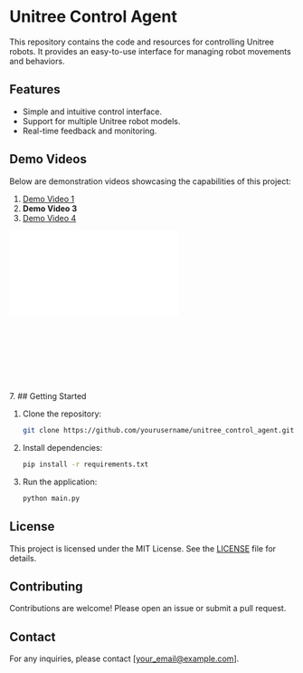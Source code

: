 # Unitree Control Agent

This repository contains the code and resources for controlling Unitree robots. It provides an easy-to-use interface for managing robot movements and behaviors.

## Features

- Simple and intuitive control interface.
- Support for multiple Unitree robot models.
- Real-time feedback and monitoring.

## Demo Videos

Below are demonstration videos showcasing the capabilities of this project:

1. [Demo Video 1](./video_demo/demo_dance1_subject1.mov)
3. **Demo Video 3**
5. [Demo Video 4](./video_demo/demo_jump.mov)
<div style="position:relative;padding-bottom:56.25%;width:100%;height:0;">
    <iframe src="//player.bilibili.com/player.html?isOutside=true&aid=114339814052001&bvid=BV1GBopYvEo9&cid=29422521085&p=1" scrolling="no" border="0" frameborder="no" framespacing="0" allowfullscreen="true"></iframe>
</div>
7. 
## Getting Started

1. Clone the repository:
    ```bash
    git clone https://github.com/yourusername/unitree_control_agent.git
    ```
2. Install dependencies:
    ```bash
    pip install -r requirements.txt
    ```
3. Run the application:
    ```bash
    python main.py
    ```

## License

This project is licensed under the MIT License. See the [LICENSE](./LICENSE) file for details.

## Contributing

Contributions are welcome! Please open an issue or submit a pull request.

## Contact

For any inquiries, please contact [your_email@example.com].
